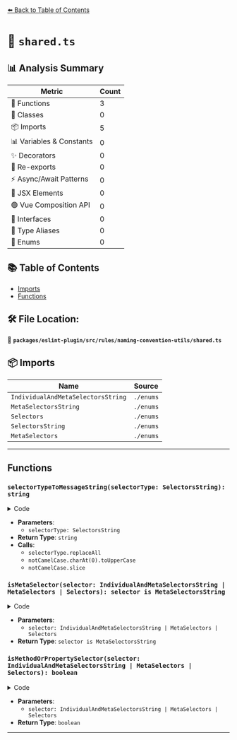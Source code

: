 [⬅️ Back to Table of Contents](../../../../../index.md)

# 📄 `shared.ts`

## 📊 Analysis Summary

| Metric | Count |
|--------|-------|
| 🔧 Functions | 3 |
| 🧱 Classes | 0 |
| 📦 Imports | 5 |
| 📊 Variables & Constants | 0 |
| ✨ Decorators | 0 |
| 🔄 Re-exports | 0 |
| ⚡ Async/Await Patterns | 0 |
| 💠 JSX Elements | 0 |
| 🟢 Vue Composition API | 0 |
| 📐 Interfaces | 0 |
| 📑 Type Aliases | 0 |
| 🎯 Enums | 0 |

## 📚 Table of Contents

- [Imports](#imports)
- [Functions](#functions)

## 🛠️ File Location:
📂 **`packages/eslint-plugin/src/rules/naming-convention-utils/shared.ts`**

## 📦 Imports

| Name | Source |
|------|--------|
| `IndividualAndMetaSelectorsString` | `./enums` |
| `MetaSelectorsString` | `./enums` |
| `Selectors` | `./enums` |
| `SelectorsString` | `./enums` |
| `MetaSelectors` | `./enums` |


---

## Functions

### `selectorTypeToMessageString(selectorType: SelectorsString): string`

<details><summary>Code</summary>

```ts
export function selectorTypeToMessageString(
  selectorType: SelectorsString,
): string {
  const notCamelCase = selectorType.replaceAll(/([A-Z])/g, ' $1');
  return notCamelCase.charAt(0).toUpperCase() + notCamelCase.slice(1);
}
```
</details>

- **Parameters**:
  - `selectorType: SelectorsString`
- **Return Type**: `string`
- **Calls**:
  - `selectorType.replaceAll`
  - `notCamelCase.charAt(0).toUpperCase`
  - `notCamelCase.slice`
### `isMetaSelector(selector: IndividualAndMetaSelectorsString | MetaSelectors | Selectors): selector is MetaSelectorsString`

<details><summary>Code</summary>

```ts
export function isMetaSelector(
  selector: IndividualAndMetaSelectorsString | MetaSelectors | Selectors,
): selector is MetaSelectorsString {
  return selector in MetaSelectors;
}
```
</details>

- **Parameters**:
  - `selector: IndividualAndMetaSelectorsString | MetaSelectors | Selectors`
- **Return Type**: `selector is MetaSelectorsString`
### `isMethodOrPropertySelector(selector: IndividualAndMetaSelectorsString | MetaSelectors | Selectors): boolean`

<details><summary>Code</summary>

```ts
export function isMethodOrPropertySelector(
  selector: IndividualAndMetaSelectorsString | MetaSelectors | Selectors,
): boolean {
  return (
    selector === MetaSelectors.method || selector === MetaSelectors.property
  );
}
```
</details>

- **Parameters**:
  - `selector: IndividualAndMetaSelectorsString | MetaSelectors | Selectors`
- **Return Type**: `boolean`

---